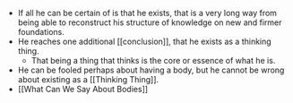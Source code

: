 - If all he can be certain of is that he exists, that is a very long way from being able to reconstruct his structure of knowledge on new and firmer foundations.
- He reaches one additional [[conclusion]], that he exists as a thinking thing.
	- That being a thing that thinks is the core or essence of what he is.
- He can be fooled perhaps about having a body, but he cannot be wrong about existing as a [[Thinking Thing]].
- [[What Can We Say About Bodies]]